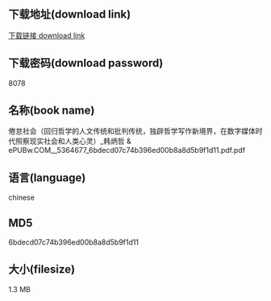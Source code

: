 ## 下载地址(download link)
[下载链接 download link](https://voluble-croquembouche-d321dc.netlify.app/?s=%E5%80%A6%E6%80%A0%E7%A4%BE%E4%BC%9A%EF%BC%88%E5%9B%9E%E5%BD%92%E5%93%B2%E5%AD%A6%E7%9A%84%E4%BA%BA%E6%96%87%E4%BC%A0%E7%BB%9F%E5%92%8C%E6%89%B9%E5%88%A4%E4%BC%A0%E7%BB%9F%EF%BC%8C%E7%8B%AC%E8%BE%9F%E5%93%B2%E5%AD%A6%E5%86%99%E4%BD%9C%E6%96%B0%E5%A2%83%E7%95%8C%EF%BC%8C%E5%9C%A8%E6%95%B0%E5%AD%97%E5%AA%92%E4%BD%93%E6%97%B6%E4%BB%A3%E7%85%A7%E5%AF%9F%E7%8E%B0%E5%AE%9E%E7%A4%BE%E4%BC%9A%E5%92%8C%E4%BA%BA%E7%B1%BB%E5%BF%83%E7%81%B5%EF%BC%89_%E9%9F%A9%E7%82%B3%E5%93%B2+%26+ePUBw.COM__5364677_6bdecd07c74b396ed00b8a8d5b9f1d11.pdf)

## 下载密码(download password)
8078

## 名称(book name)
倦怠社会（回归哲学的人文传统和批判传统，独辟哲学写作新境界，在数字媒体时代照察现实社会和人类心灵）_韩炳哲 & ePUBw.COM__5364677_6bdecd07c74b396ed00b8a8d5b9f1d11.pdf.pdf

## 语言(language)
chinese

## MD5
6bdecd07c74b396ed00b8a8d5b9f1d11

## 大小(filesize)
1.3 MB
